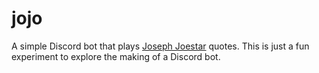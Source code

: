 # jojo
A simple Discord bot that plays [Joseph Joestar](http://jojo.wikia.com/wiki/Joseph_Joestar) quotes. This is just a fun experiment to explore the making of a Discord bot.
